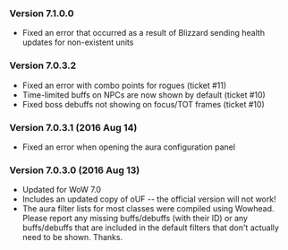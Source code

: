 ### Version 7.1.0.0

* Fixed an error that occurred as a result of Blizzard sending health updates for non-existent units

### Version 7.0.3.2

* Fixed an error with combo points for rogues (ticket #11)
* Time-limited buffs on NPCs are now shown by default (ticket #10)
* Fixed boss debuffs not showing on focus/TOT frames (ticket #10)

### Version 7.0.3.1 (2016 Aug 14)

* Fixed an error when opening the aura configuration panel

### Version 7.0.3.0 (2016 Aug 13)

* Updated for WoW 7.0
* Includes an updated copy of oUF -- the official version will not work!
* The aura filter lists for most classes were compiled using Wowhead. Please report any missing buffs/debuffs (with their ID) or any buffs/debuffs that are included in the default filters that don't actually need to be shown. Thanks.

